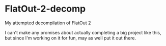 # FlatOut-2-decomp
My attempted decompilation of FlatOut 2


I can't make any promises about actually completing a big project like this, but since I'm working on it for fun, may as well put it out there.
